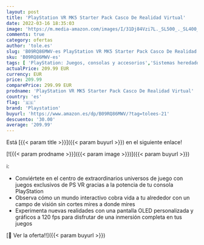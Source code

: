 ```yaml
---
layout: post
title: 'PlayStation VR MK5 Starter Pack Casco De Realidad Virtual'
date: 2022-03-16 18:35:03
image: 'https://m.media-amazon.com/images/I/31Dj84Vzi7L._SL500_._SL400_.jpg'
comments: true
category: ofertas
author: 'tole.es'
slug: 'B09RQ86MWV-es PlayStation VR MK5 Starter Pack Casco De Realidad Virtual'
sku: 'B09RQ86MWV-es'
tags: [ 'PlayStation: Juegos, consolas y accesorios','Sistemas heredados','Sistemas heredados de PlayStation','Videojuegos','playstation', ]
actualPrice: 209.99 EUR
currency: EUR
price: 209.99
comparePrice: 299.99 EUR
prodname: 'PlayStation VR MK5 Starter Pack Casco De Realidad Virtual'
country: 'es'
flag: '🇪🇸'
brand: 'Playstation'
buyurl: 'https://www.amazon.es/dp/B09RQ86MWV/?tag=tolees-21'
descuento: '30.00'
average: '209.99'
---
```


Está [{{< param title >}}]({{< param buyurl >}}) en el siguiente enlace!

[![{{< param prodname >}}]({{< param image >}})]({{< param buyurl >}})

ℹ️:

- Conviértete en el centro de extraordinarios universos de juego con juegos exclusivos de PS VR gracias a la potencia de tu consola PlayStation
- Observa cómo un mundo interactivo cobra vida a tu alrededor con un campo de visión sin cortes mires a donde mires
- Experimenta nuevas realidades con una pantalla OLED personalizada y gráficos a 120 fps para disfrutar de una inmersión completa en tus juegos

[🛒 Ver la oferta!!]({{< param buyurl >}})
